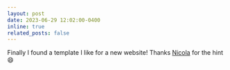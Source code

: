 ```yaml
---
layout: post
date: 2023-06-29 12:02:00-0400
inline: true
related_posts: false
---
```


Finally I found a template I like for a new website! Thanks [Nicola](https://nicoladicicco.github.io/) for the hint :smile:
